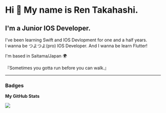 Hi 👋 My name is Ren Takahashi.
===============================

I'm a Junior IOS Developer.
---------------------

I've been learning Swift and IOS Devlopment for one and a half years.  
I wanna be つよつよ(pro) IOS Developer.
And I wanna be learn Flutter!

I'm based in Saitama/Japan 🌍

『Sometimes you gotta run before you can walk.』

---------------------
  
### Badges

<b>My GitHub Stats</b>

<a href="http://www.github.com/reeen-git"><img src="https://github-readme-streak-stats.herokuapp.com/?user=reeen-git&stroke=ffffff&background=000000&ring=ffffff&fire=ffffff&currStreakNum=ffffff&currStreakLabel=ffffff&sideNums=ffffff&sideLabels=ffffff&dates=ffffff&hide_border=true" /></a>
<!-- 
<b>Top Repositories</b>

<div width="100%" align="center"><a href="https://github.com/reeen-git/6aws" align="left"><img align="left" width="45%" src="https://github-readme-stats.vercel.app/api/pin/?username=reeen-git&repo=6aws&title_color=ffffff&text_color=ffffff&icon_color=ffffff&bg_color=000000&hide_border=true&locale=en" /></a></div><br /><br /><br /><br /><br /><br /><br />
 -->
